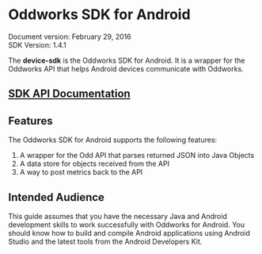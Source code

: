 # Oddworks SDK for Android

Document version: February 29, 2016  
SDK Version: 1.4.1

The __device-sdk__ is the Oddworks SDK for Android. It is a wrapper for the Oddworks API that helps Android devices communicate with Oddworks.

## [SDK API Documentation](/javadoc/1.4.1)

## Features

The Oddworks SDK for Android supports the following features:

1. A wrapper for the Odd API that parses returned JSON into Java Objects
2. A data store for objects received from the API
3. A way to post metrics back to the API

## Intended Audience

This guide assumes that you have the necessary Java and Android development skills to work successfully with Oddworks for Android. You should know how to build and compile Android applications using Android Studio and the latest tools from the Android Developers Kit.
